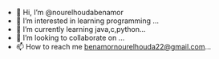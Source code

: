 - 👋 Hi, I’m @nourelhoudabenamor
- 👀 I’m interested in learning programming ...
- 🌱 I’m currently learning java,c,python...
- 💞️ I’m looking to collaborate on ...
- 📫 How to reach me benamornourelhouda22@gmail.com...

<!---
nourelhoudabenamor/nourelhoudabenamor is a ✨ special ✨ repository because its `README.md` (this file) appears on your GitHub profile.
You can click the Preview link to take a look at your changes.
--->
